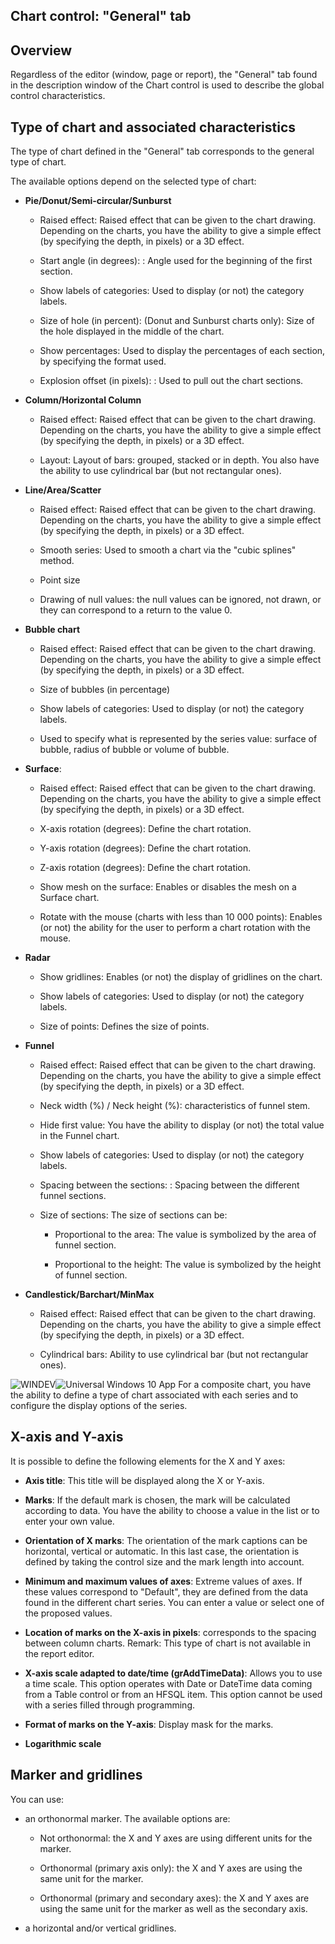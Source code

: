 
## Chart control: "General" tab
			

<a name="NOTE1"></a>
<a name="NOTE1_1"></a>


## Overview
<a name="overview_ELTTEXTE000315"></a>
Regardless of the editor (window, page or report), the "General" tab found in the description window of the Chart control is used to describe the global control characteristics. 



<a name="NOTE2"></a>
<a name="NOTE2_1"></a>


## Type of chart and associated characteristics
<a name="type_chart_and_associated_characteristics_ELTTEXTE000339"></a>
The type of chart defined in the "General" tab corresponds to the general type of chart. 

The available options depend on the selected type of chart: 

- **Pie/Donut/Semi-circular/Sunburst**

	- Raised effect: Raised effect that can be given to the chart drawing. Depending on the charts, you have the ability to give a simple effect (by specifying the depth, in pixels) or a 3D effect. 
			

	- Start angle (in degrees): : Angle used for the beginning of the first section. 

	- Show labels of categories: Used to display (or not) the category labels. 

	- Size of hole (in percent):  (Donut and Sunburst charts only): Size of the hole displayed in the middle of the chart. 

	- Show percentages: Used to display the percentages of each section, by specifying the format used. 

	- Explosion offset (in pixels): : Used to pull out the chart sections. 




- **Column/Horizontal Column**

	- Raised effect: Raised effect that can be given to the chart drawing. Depending on the charts, you have the ability to give a simple effect (by specifying the depth, in pixels) or a 3D effect. 
			

	- Layout: Layout of bars: grouped, stacked or in depth. You also have the ability to use cylindrical bar (but not rectangular ones). 




- **Line/Area/Scatter**

	- Raised effect: Raised effect that can be given to the chart drawing. Depending on the charts, you have the ability to give a simple effect (by specifying the depth, in pixels) or a 3D effect. 
			

	- Smooth series: Used to smooth a chart via the "cubic splines" method. 
			

	- Point size

	- Drawing of null values: the null values can be ignored, not drawn, or they can correspond to a return to the value 0. 




- **Bubble chart**

	- Raised effect: Raised effect that can be given to the chart drawing. Depending on the charts, you have the ability to give a simple effect (by specifying the depth, in pixels) or a 3D effect. 
			

	- Size of bubbles (in percentage)

	- Show labels of categories: Used to display (or not) the category labels. 

	- Used to specify what is represented by the series value: surface of bubble, radius of bubble or volume of bubble. 




- **Surface**: 

	- Raised effect: Raised effect that can be given to the chart drawing. Depending on the charts, you have the ability to give a simple effect (by specifying the depth, in pixels) or a 3D effect. 
			

	- X-axis rotation (degrees): Define the chart rotation. 

	- Y-axis rotation (degrees): Define the chart rotation.

	- Z-axis rotation (degrees): Define the chart rotation.

	- Show mesh on the surface: Enables or disables the mesh on a Surface chart.

	- Rotate with the mouse
(charts with less than 10 000 points): Enables (or not) the ability for the user to perform a chart rotation with the mouse. 




- **Radar** 

	- Show gridlines: Enables (or not) the display of gridlines on the chart. 

	- Show labels of categories: Used to display (or not) the category labels. 

	- Size of points: Defines the size of points. 




- **Funnel**

	- Raised effect: Raised effect that can be given to the chart drawing. Depending on the charts, you have the ability to give a simple effect (by specifying the depth, in pixels) or a 3D effect. 
			

	- Neck width (%) / Neck height (%): characteristics of funnel stem. 

	- Hide first value: You have the ability to display (or not) the total value in the Funnel chart. 

	- Show labels of categories: Used to display (or not) the category labels. 

	- Spacing between the sections: : Spacing between the different funnel sections. 

	- Size of sections: The size of sections can be: 

		- Proportional to the area: The value is symbolized by the area of funnel section.

		- Proportional to the height: The value is symbolized by the height of funnel section.




- **Candlestick/Barchart/MinMax**

	- Raised effect: Raised effect that can be given to the chart drawing. Depending on the charts, you have the ability to give a simple effect (by specifying the depth, in pixels) or a 3D effect. 
			

	- Cylindrical bars: Ability to use cylindrical bar (but not rectangular ones). 







![WINDEV](https://doc.pcsoft.fr/ext/images/us/WD.png)![Universal Windows 10 App](https://doc.pcsoft.fr/ext/images/us/UNIVERSALAPP.png) For a composite chart, you have the ability to define a type of chart associated with each series and to configure the display options of the series.

<a name="NOTE3"></a>
<a name="NOTE3_1"></a>


## X-axis and Y-axis
<a name="xaxis_and_yaxis_ELTTEXTE000363"></a>
It is possible to define the following elements for the X and Y axes: 

- **Axis title**: This title will be displayed along the X or Y-axis. 

- **Marks**: If the default mark is chosen, the mark will be calculated according to data. You have the ability to choose a value in the list or to enter your own value. 

- **Orientation of X marks**: The orientation of the mark captions can be horizontal, vertical or automatic. In this last case, the orientation is defined by taking the control size and the mark length into account. 

- **Minimum and maximum values of axes**: Extreme values of axes. If these values correspond to "Default", they are defined from the data found in the different chart series. You can enter a value or select one of the proposed values. 

- **Location of marks on the X-axis in pixels**: corresponds to the spacing between column charts. 
	Remark: This type of chart is not available in the report editor. 

- **X-axis scale adapted to date/time (grAddTimeData)**: Allows you to use a time scale. 
	This option operates with Date or DateTime data coming from a Table control or from an HFSQL item. This option cannot be used with a series filled through programming.

- **Format of marks on the Y-axis**: Display mask for the marks. 

- **Logarithmic scale**
	




<a name="NOTE4"></a>
<a name="NOTE4_1"></a>


## Marker and gridlines
<a name="marker_and_gridlines_ELTTEXTE000387"></a>
You can use: 

- an orthonormal marker. The available options are: 

	- Not orthonormal: the X and Y axes are using different units for the marker. 

	- Orthonormal (primary axis only): the X and Y axes are using the same unit for the marker. 

	- Orthonormal (primary and secondary axes): the X and Y axes are using the same unit for the marker as well as the secondary axis.




- a horizontal and/or vertical gridlines. 





